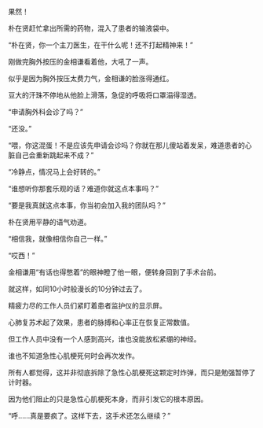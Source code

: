 果然！

朴在贤赶忙拿出所需的药物，混入了患者的输液袋中。

“朴在贤，你一个主刀医生，在干什么呢！还不打起精神来！”

刚做完胸外按压的金相谦看着他，大吼了一声。

似乎是因为胸外按压太费力气，金相谦的脸涨得通红。

豆大的汗珠不停地从他脸上滑落，急促的呼吸将口罩溻得湿透。

“申请胸外科会诊了吗？”

“还没。”

“喂，你这混蛋！不是应该先申请会诊吗？你就在那儿傻站着发呆，难道患者的心脏自己会重新跳起来不成？”

“冷静点，情况马上会好转的。”

“谁想听你那套乐观的话？难道你就这点本事吗？”

“要是我真就这点本事，你当初会加入我的团队吗？”

朴在贤用平静的语气劝道。

“相信我，就像相信你自己一样。”

“哎西！”

金相谦用“有话也得憋着”的眼神瞪了他一眼，便转身回到了手术台前。

就这样，如同10小时般漫长的10分钟过去了。

精疲力尽的工作人员们紧盯着患者监护仪的显示屏。

心肺复苏术起了效果，患者的脉搏和心率正在恢复正常数值。

但工作人员中没有一个人感到高兴，谁也没能放松紧绷的神经。

谁也不知道急性心肌梗死何时会再次发作。

所有人都觉得，这并非彻底拆除了急性心肌梗死这颗定时炸弹，而只是勉强暂停了计时器。

因为他们阻止的只是急性心肌梗死本身，而非引发它的根本原因。

“呼……真是要疯了。这样下去，这手术还怎么继续？”